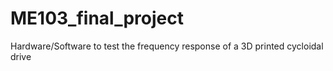 # ME103_final_project
Hardware/Software to test the frequency response of a 3D printed cycloidal drive
